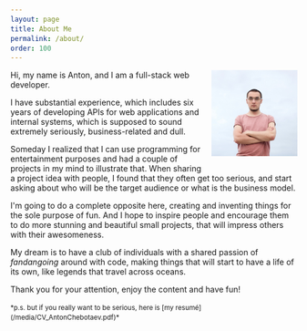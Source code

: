 ```yaml
---
layout: page
title: About Me
permalink: /about/
order: 100
---
```


<img src="/media/avatar.jpg" style="float: right; margin: 0 0 1em 1em;" width="30%"/>

Hi, my name is Anton, and I am a full-stack web developer.

I have substantial experience, which includes six years of developing APIs for web applications and internal systems, which is supposed to sound extremely seriously, business-related and dull.

Someday I realized that I can use programming for entertainment purposes and had a couple of projects in my mind to illustrate that. When sharing a project idea with people, I found that they often get too serious, and start asking about who will be the target audience or what is the business model.

I'm going to do a complete opposite here, creating and inventing things for the sole purpose of fun. And  I hope to inspire people and encourage them to do more stunning and beautiful small projects, that will impress others with their awesomeness.

My dream is to have a club of individuals with a shared passion of *fandangoing* around with code, making things that will start to have a life of its own, like legends that travel across oceans.

Thank you for your attention, enjoy the content and have fun!

<small>
*p.s. but if you really want to be serious, here is [my resumé](/media/CV_AntonChebotaev.pdf)*
</small>
